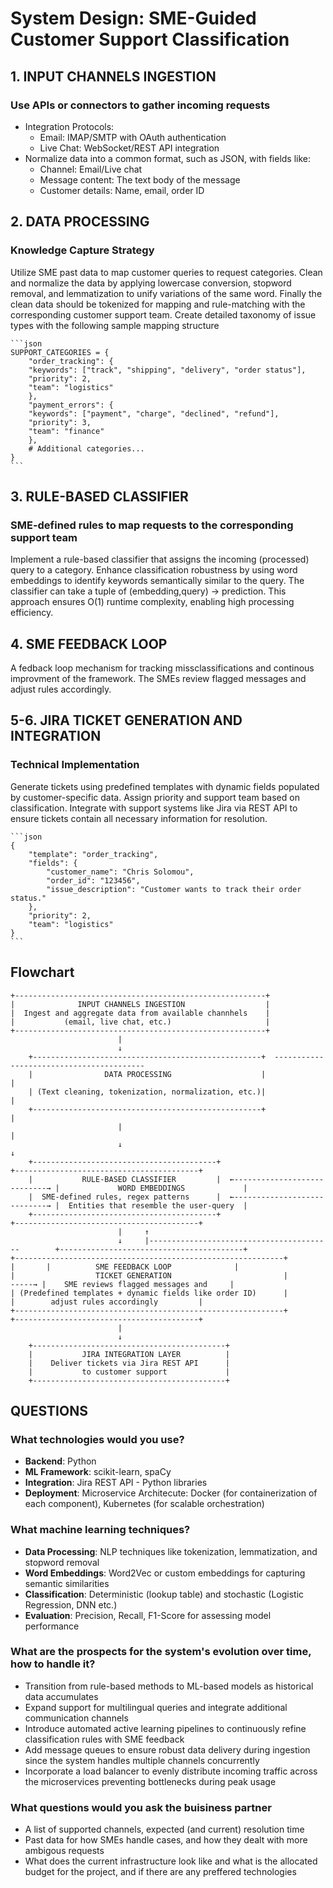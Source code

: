 # System Design: SME-Guided Customer Support Classification

## 1. INPUT CHANNELS INGESTION 
### Use APIs or connectors to gather incoming requests
-   Integration Protocols:
    - Email: IMAP/SMTP with OAuth authentication
    - Live Chat: WebSocket/REST API integration
-   Normalize data into a common format, such as JSON, with fields like:
    - Channel: Email/Live chat
    - Message content: The text body of the message
    - Customer details: Name, email, order ID


## 2. DATA PROCESSING 
### Knowledge Capture Strategy
Utilize SME past data to map customer queries to request categories.
Clean and normalize the data by applying lowercase conversion, stopword removal, and lemmatization to unify variations of the same word.
Finally the clean data should be tokenized for mapping and rule-matching with the corresponding customer support team.
Create detailed taxonomy of issue types with the following sample mapping structure

    ```json
    SUPPORT_CATEGORIES = {
        "order_tracking": {
        "keywords": ["track", "shipping", "delivery", "order status"],
        "priority": 2,
        "team": "logistics"
        },
        "payment_errors": {
        "keywords": ["payment", "charge", "declined", "refund"],
        "priority": 3,
        "team": "finance"
        },
        # Additional categories...
    }
    ```
## 3. RULE-BASED CLASSIFIER
### SME-defined rules to map requests to the corresponding support team
Implement a rule-based classifier that assigns the incoming (processed) query to a category.
Enhance classification robustness by using word embeddings to identify keywords semantically similar to the query.
The classifier can take a tuple of (embedding,query) -> prediction. This approach ensures O(1) runtime complexity, enabling high processing efficiency. 

## 4. SME FEEDBACK LOOP
A fedback loop mechanism for tracking missclassifications and continous improvment of the framework.
The SMEs review flagged messages and adjust rules accordingly.

## 5-6. JIRA TICKET GENERATION AND INTEGRATION
### Technical Implementation
Generate tickets using predefined templates with dynamic fields populated by customer-specific data. Assign priority and support team based on classification. 
Integrate with support systems like Jira via REST API to ensure tickets contain all necessary information for resolution.

    ```json
    {
        "template": "order_tracking",
        "fields": {
            "customer_name": "Chris Solomou",
            "order_id": "123456",
            "issue_description": "Customer wants to track their order status."
        },
        "priority": 2,
        "team": "logistics"
    }
    ```

## Flowchart
    +--------------------------------------------------------+
    |              INPUT CHANNELS INGESTION                  |
    |  Ingest and aggregate data from available channhels    |
    |           (email, live chat, etc.)                     |
    +--------------------------------------------------------+
                            |
                            ↓
        +---------------------------------------------------+  -----------------------------------------
        |                DATA PROCESSING                    |                                           |
        | (Text cleaning, tokenization, normalization, etc.)|                                           |
        +---------------------------------------------------+                                           |
                            |                                                                           |
                            ↓                                                                           ↓
        +-----------------------------------------+                                 +-----------------------------------------+
        |           RULE-BASED CLASSIFIER         |  ←----------------------------→ |             WORD EMBEDDINGS             |
        |  SME-defined rules, regex patterns      |  ←----------------------------→ |  Entities that resemble the user-query  |
        +-----------------------------------------+                                 +-----------------------------------------+
                            |     ↑             
                            ↓     |-----------------------------------------        +-----------------------------------------+
    +------------------------------------------------------------+          |       |          SME FEEDBACK LOOP              |
    |                  TICKET GENERATION                         |           -----→ |    SME reviews flagged messages and     |
    | (Predefined templates + dynamic fields like order ID)      |                  |        adjust rules accordingly         |
    +------------------------------------------------------------+                  +-----------------------------------------+
                            |
                            ↓
        +-------------------------------------------+
        |           JIRA INTEGRATION LAYER          |
        |    Deliver tickets via Jira REST API      |
        |           to customer support             |
        +-------------------------------------------+


## QUESTIONS 
### What technologies would you use? 
- **Backend**: Python 
- **ML Framework**: scikit-learn, spaCy
- **Integration**: Jira REST API - Python libraries
- **Deployment**: Microservice Architecute: Docker (for containerization of each component), Kubernetes (for scalable orchestration)

### What machine learning techniques? 
- **Data Processing**: NLP techniques like tokenization, lemmatization, and stopword removal
- **Word Embeddings**: Word2Vec or custom embeddings for capturing semantic similarities
- **Classification**: Deterministic (lookup table) and stochastic (Logistic Regression, DNN etc.)
- **Evaluation**: Precision, Recall, F1-Score for assessing model performance

### What are the prospects for the system's evolution over time, how to handle it? 
- Transition from rule-based methods to ML-based models as historical data accumulates
- Expand support for multilingual queries and integrate additional communication channels
- Introduce automated active learning pipelines to continuously refine classification rules with SME feedback
- Add message queues to ensure robust data delivery during ingestion since the system handles multiple channels concurrently
- Incorporate a load balancer to evenly distribute incoming traffic across the microservices preventing bottlenecks during peak usage

### What questions would you ask the buisiness partner
- A list of supported channels, expected (and current) resolution time 
- Past data for how SMEs handle cases, and how they dealt with more ambigous requests
- What does the current infrastructure look like and what is the allocated budget for the project, and if there are any preffered technologies